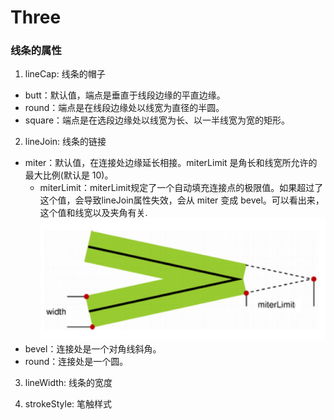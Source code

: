 # Three

### 线条的属性

1. lineCap: 线条的帽子
  - butt：默认值，端点是垂直于线段边缘的平直边缘。
  - round：端点是在线段边缘处以线宽为直径的半圆。
  - square：端点是在选段边缘处以线宽为长、以一半线宽为宽的矩形。

2. lineJoin: 线条的链接
  - miter：默认值，在连接处边缘延长相接。miterLimit 是角长和线宽所允许的最大比例(默认是 10)。
    - miterLimit：miterLimit规定了一个自动填充连接点的极限值。如果超过了这个值，会导致lineJoin属性失效，会从 miter 变成 bevel。可以看出来，这个值和线宽以及夹角有关.
    ![图](edu6-4.png)
  - bevel：连接处是一个对角线斜角。
  - round：连接处是一个圆。

3. lineWidth: 线条的宽度

4. strokeStyle: 笔触样式
